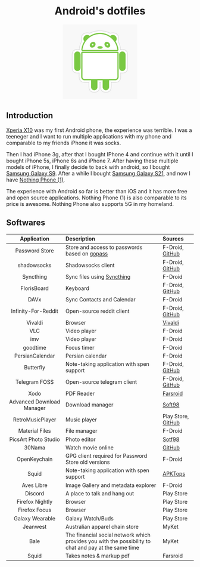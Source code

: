 <h1 align="center">Android's dotfiles</h1>

<p align="center">
    <img src="./banner.jpg" height="200px">
</p>

## Introduction

[Xperia X10](https://en.wikipedia.org/wiki/Sony_Ericsson_Xperia_X10) was my first Android phone, the experience was terrible.
I was a teeneger and I want to run multiple applications with my phone and comparable to my friends iPhone it was socks.

Then I had iPhone 3g, after that I bought IPhone 4 and continue with it until I bought iPhone 5s, iPhone 6s and iPhone 7.
After having these multiple models of iPhone, I finally decide to back with android, so I bought [Samsung Galaxy S9](https://en.wikipedia.org/wiki/Samsung_Galaxy_S9).
After a while I bought [Samsung Galaxy S21](https://en.wikipedia.org/wiki/Samsung_Galaxy_S21), and now I have [Nothing Phone (1)](https://en.wikipedia.org/wiki/Nothing_Phone_1).

The experience with Android so far is better than iOS and it has more free and open source applications.
Nothing Phone (1) is also comparable to its price is awesome. Nothing Phone also supports 5G in my homeland.

## Softwares

|        Application        | Description                                                                                           | Sources                                                                             |
| :-----------------------: | :---------------------------------------------------------------------------------------------------- | :---------------------------------------------------------------------------------- |
|      Password Store       | Store and access to passwords based on [gopass](https://github.com/gopasspw/)                         | F-Droid, [GitHub](https://github.com/android-password-store/Android-Password-Store) |
|        shadowsocks        | Shadowsocks client                                                                                    | F-Droid, [GitHub](https://github.com/shadowsocks/shadowsocks-android)               |
|         Syncthing         | Sync files using [Syncthing](https://github.com/syncthing)                                            | F-Droid                                                                             |
|        FlorisBoard        | Keyboard                                                                                              | F-Droid, [GitHub](https://github.com/florisboard/florisboard)                       |
|           DAVx            | Sync Contacts and Calendar                                                                            | F-Droid                                                                             |
|    Infinity-For-Reddit    | Open-source reddit client                                                                             | F-Droid, [GitHub](https://github.com/Docile-Alligator/Infinity-For-Reddit)          |
|          Vivaldi          | Browser                                                                                               | [Vivaldi](https://vivaldi.com/android)                                              |
|            VLC            | Video player                                                                                          | F-Droid                                                                             |
|            imv            | Video player                                                                                          | F-Droid                                                                             |
|         goodtime          | Focus timer                                                                                           | F-Droid                                                                             |
|      PersianCalendar      | Persian calendar                                                                                      | F-Droid                                                                             |
|         Butterfly         | Note-taking application with spen support                                                             | F-Droid, [GitHub](https://github.com/LinwoodCloud/Butterfly)                        |
|       Telegram FOSS       | Open-source telegram client                                                                           | F-Droid, [GitHub](https://github.com/Telegram-FOSS-Team/Telegram-FOSS)              |
|           Xodo            | PDF Reader                                                                                            | [Farsroid](https://www.farsroid.com/xodo-pdf-reader-annotator/)              |
| Advanced Download Manager | Download manager                                                                                      | [Soft98](https://soft98.ir/android/internet-app/3949-adm-dll-android.html)          |
|     RetroMusicPlayer      | Music player                                                                                          | Play Store, [GitHub](https://github.com/RetroMusicPlayer/RetroMusicPlayer)          |
|      Material Files       | File manager                                                                                          | F-Droid                                                                             |
|   PicsArt Photo Studio    | Photo editor                                                                                          | [Sotf98](https://soft98.ir/14121-PicsArt-Photo-Studio.html)                         |
|          30Nama           | Watch movie online                                                                                    | [GitHub](https://github.com/Mr30nama/30nama-Android)                                |
|       OpenKeychain        | GPG client required for Password Store old versions                                                   | F-Droid                                                                             |
|           Squid           | Note-taking application with spen support                                                             | [APKTops](https://www.apktops.ir/app/squid-premium-formerly-squid/)                 |
|        Aves Libre         | Image Gallery and metadata explorer                                                                   | F-Droid                                                                             |
|          Discord          | A place to talk and hang out                                                                          | Play Store                                                                          |
|      Firefox Nightly      | Browser                                                                                               | Play Store                                                                          |
|       Firefox Focus       | Browser                                                                                               | Play Store                                                                          |
|      Galaxy Wearable      | Galaxy Watch/Buds                                                                                     | Play Store                                                                          |
|         Jeanwest          | Australian apparel chain store                                                                        | MyKet                                                                               |
|           Bale            | The financial social network which provides you with the possibility to chat and pay at the same time | MyKet                                                                               |
|          Squid            | Takes notes & markup pdf | Farsroid |
